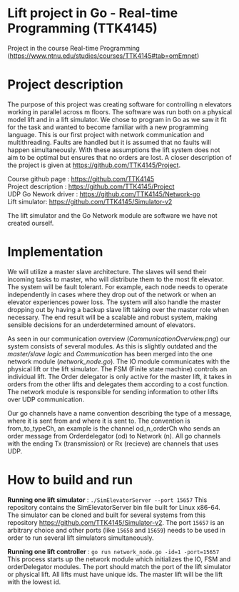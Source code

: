 # Lift project in Go - Real-time Programming (TTK4145)
Project in the course Real-time Programming (https://www.ntnu.edu/studies/courses/TTK4145#tab=omEmnet)

# Project description
The purpose of this project was creating software for controlling n elevators working in parallel across m floors. The software was run both on a physical model lift and in a lift simulator. We chose to program in Go as we saw it fit for the task and wanted to become familiar with a new programming language. This is our first project with network communication and multithreading. Faults are handled but it is assumed that no faults will happen simultaneously. With these assumptions the lift system does not aim to be optimal but ensures that no orders are lost. A closer description of the project is given at https://github.com/TTK4145/Project. 

Course github page : https://github.com/TTK4145 <br/>
Project description : https://github.com/TTK4145/Project <br/>
UDP Go Nework driver : https://github.com/TTK4145/Network-go <br/>
Lift simulator: https://github.com/TTK4145/Simulator-v2 <br/>

The lift simulator and the Go Network module are software we have not created ourself. 

# Implementation
We will utilize a master slave architecture. The slaves will send their incoming tasks to master, who will distribute them to the most fit elevator. The system will be fault tolerant. For example, each node needs to operate independently in cases where they drop out of the network or when an elevator experiences power loss. The system will also handle the master dropping out by having a backup slave lift taking over the master role when necessary. The end result will be a scalable and robust system, making sensible decisions for an underdetermined amount of elevators.

As seen in our communication overview (*CommunicationOverview.png*) our system consists of several modules. As this is slightly outdated and the *master/slave logic* and *Communication* has been merged into the one network module (*network_node.go*). The IO module communicates with the physical lift or the lift simulator. The FSM (Finite state machine) controls an individual lift. The Order delegator is only active for the master lift, it takes in orders from the other lifts and delegates them according to a cost function. The network module is responsible for sending information to other lifts over UDP communication.

Our go channels have a name convention describing the type of a message, where it is sent from and where it is sent to. The convention is from_to_typeCh, an example is the channel od_n_orderCh who sends an order message from Orderdelegator (od) to Network (n). All go channels with the ending Tx (transmission) or Rx (recieve) are channels that uses UDP.

# How to build and run

**Running one lift simulator** : `./SimElevatorServer --port 15657`
This repository contains the SimElevatorServer bin file built for Linux x86-64. The simulator can be cloned and built for several systems from this repository https://github.com/TTK4145/Simulator-v2. The port `15657` is an arbitrary choice and other ports (like `15658` and `15659`) needs to be used in order to run several lift simulators simultaneously. 

**Running one lift controller** : `go run network_node.go -id=1 -port=15657`
This process starts up the network module which initializes the IO, FSM and orderDelegator modules. The port should match the port of the lift simulator or physical lift. All lifts must have unique ids. The master lift will be the lift with the lowest id. 
